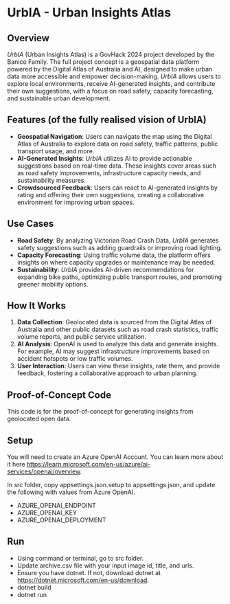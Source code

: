 # UrbIA - Urban Insights Atlas

## Overview
*UrbIA* (Urban Insights Atlas) is a GovHack 2024 project developed by the Banico Family. The full project concept is a geospatial data platform powered by the Digital Atlas of Australia and AI, designed to make urban data more accessible and empower decision-making. *UrbIA* allows users to explore local environments, receive AI-generated insights, and contribute their own suggestions, with a focus on road safety, capacity forecasting, and sustainable urban development.

## Features (of the fully realised vision of UrbIA)
- **Geospatial Navigation**: Users can navigate the map using the Digital Atlas of Australia to explore data on road safety, traffic patterns, public transport usage, and more.
- **AI-Generated Insights**: *UrbIA* utilizes AI to provide actionable suggestions based on real-time data. These insights cover areas such as road safety improvements, infrastructure capacity needs, and sustainability measures.
- **Crowdsourced Feedback**: Users can react to AI-generated insights by rating and offering their own suggestions, creating a collaborative environment for improving urban spaces.
  
## Use Cases
- **Road Safety**: By analyzing Victorian Road Crash Data, *UrbIA* generates safety suggestions such as adding guardrails or improving road lighting.
- **Capacity Forecasting**: Using traffic volume data, the platform offers insights on where capacity upgrades or maintenance may be needed.
- **Sustainability**: *UrbIA* provides AI-driven recommendations for expanding bike paths, optimizing public transport routes, and promoting greener mobility options.

## How It Works
1. **Data Collection**: Geolocated data is sourced from the Digital Atlas of Australia and other public datasets such as road crash statistics, traffic volume reports, and public service utilization.
2. **AI Analysis**: OpenAI is used to analyze this data and generate insights. For example, AI may suggest infrastructure improvements based on accident hotspots or low traffic volumes.
3. **User Interaction**: Users can view these insights, rate them, and provide feedback, fostering a collaborative approach to urban planning.

## Proof-of-Concept Code
This code is for the proof-of-concept for generating insights from geolocated open data.

## Setup
You will need to create an Azure OpenAI Account. You can learn more about it here https://learn.microsoft.com/en-us/azure/ai-services/openai/overview.

In src folder, copy appsettings.json.setup to appsettings.json, and update the following with values from Azure OpenAI.
- AZURE_OPENAI_ENDPOINT
- AZURE_OPENAI_KEY
- AZURE_OPENAI_DEPLOYMENT

## Run
- Using command or terminal, go to src folder.
- Update archive.csv file with your input image id, title, and urls.
- Ensure you have dotnet. If not, download dotnet at https://dotnet.microsoft.com/en-us/download.
- dotnet build
- dotnet run
